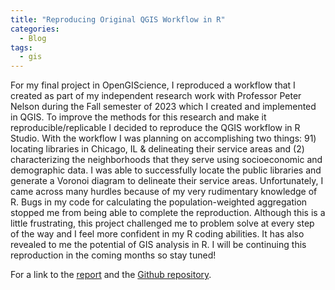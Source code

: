 ```yaml
---
title: "Reproducing Original QGIS Workflow in R"
categories:
  - Blog
tags:
  - gis
---
```


For my final project in OpenGIScience, I reproduced a workflow that I created as part of my independent research work with Professor Peter Nelson during the Fall semester of 2023 which I created and implemented in QGIS. To improve the methods for this research and make it reproducible/replicable I decided to reproduce the QGIS workflow in R Studio. With the workflow I was planning on accomplishing two things: 91) locating libraries in Chicago, IL & delineating their service areas and (2) characterizing the neighborhoods that they serve using socioeconomic and demographic data. I was able to successfully locate the public libraries and generate a Voronoi diagram to delineate their service areas. Unfortunately, I came across many hurdles because of my very rudimentary knowledge of R. Bugs in my code for calculating the population-weighted aggregation stopped me from being able to complete the reproduction. Although this is a little frustrating, this project challenged me to problem solve at every step of the way and I feel more confident in my R coding abilities. It has also revealed to me the potential of GIS analysis in R. I will be continuing this reproduction in the coming months so stay tuned! 

For a link to the [report](https://azalecki.github.io/Zalecki-2023-R.html/) and the [Github repository](https://github.com/azalecki/Zalecki-2023). 
